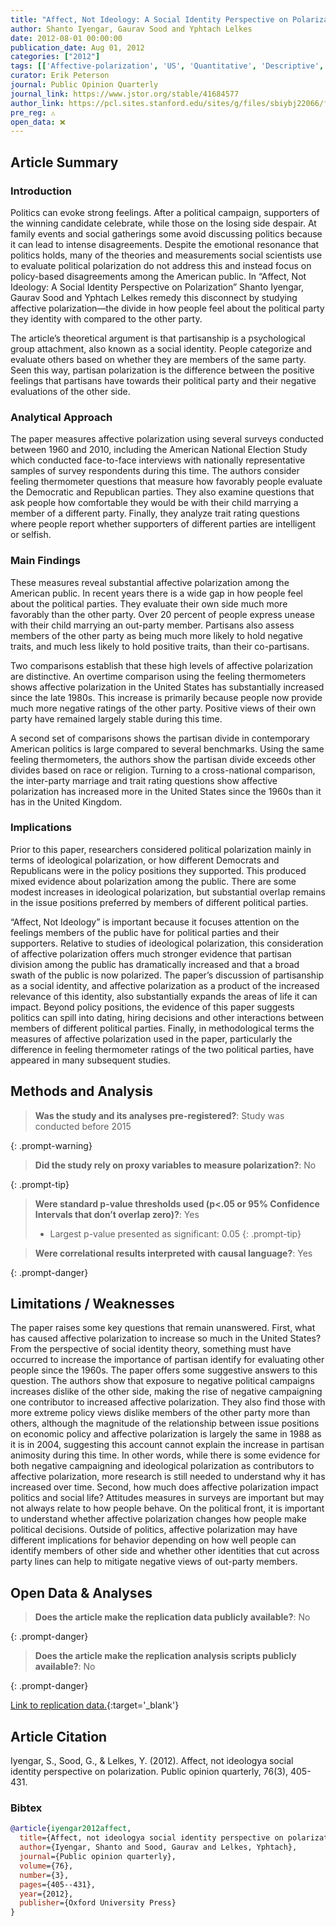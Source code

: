 ```yaml
---
title: "Affect, Not Ideology: A Social Identity Perspective on Polarization"
author: Shanto Iyengar, Gaurav Sood and Yphtach Lelkes
date: 2012-08-01 00:00:00
publication_date: Aug 01, 2012
categories: ["2012"]
tags: [['Affective-polarization', 'US', 'Quantitative', 'Descriptive', 'ANES', 'International']]
curator: Erik Peterson
journal: Public Opinion Quarterly
journal_link: https://www.jstor.org/stable/41684577
author_link: https://pcl.sites.stanford.edu/sites/g/files/sbiybj22066/files/media/file/iyengar-poq-affect-not-ideology.pdf
pre_reg: ⚠️
open_data: ❌
---
```


## Article Summary

### Introduction

Politics can evoke strong feelings. After a political campaign, supporters of the winning candidate celebrate, while those on the losing side despair. At family events and social gatherings some avoid discussing politics because it can lead to intense disagreements. Despite the emotional resonance that politics holds, many of the theories and measurements social scientists use to evaluate political polarization do not address this and instead focus on policy-based disagreements among the American public. In “Affect, Not <span class="glosstag" data-key="Ideology">Ideology</span>: A Social Identity Perspective on Polarization” Shanto Iyengar, Gaurav Sood and Yphtach Lelkes remedy this disconnect by studying <span class="glosstag" data-key="Affective Polarization">affective polarization</span>—the divide in how people feel about the political party they identity with compared to the other party. 

The article’s theoretical argument is that partisanship is a psychological group attachment, also known as a social identity. People categorize and evaluate others based on whether they are members of the same party. Seen this way, <span class="glosstag" data-key="Partisan">partisan</span> polarization is the difference between the positive feelings that partisans have towards their political party and their negative evaluations of the other side. 

### Analytical Approach

The paper measures <span class="glosstag" data-key="Affective Polarization">affective polarization</span> using several surveys conducted between 1960 and 2010, including the American National Election Study which conducted face-to-face interviews with nationally representative samples of survey respondents during this time. The authors consider feeling thermometer questions that measure how favorably people evaluate the Democratic and Republican parties. They also examine questions that ask people how comfortable they would be with their child marrying a member of a different party. Finally, they analyze trait rating questions where people report whether supporters of different parties are intelligent or selfish.

### Main Findings

These measures reveal substantial <span class="glosstag" data-key="Affective Polarization">affective polarization</span> among the American public. In recent years there is a wide gap in how people feel about the political parties. They evaluate their own side much more favorably than the other party. Over 20 percent of people express unease with their child marrying an out-party member. Partisans also assess members of the other party as being much more likely to hold negative traits, and much less likely to hold positive traits, than their co-partisans.

Two comparisons establish that these high levels of <span class="glosstag" data-key="Affective Polarization">affective polarization</span> are distinctive. An overtime comparison using the feeling thermometers shows <span class="glosstag" data-key="Affective Polarization">affective polarization</span> in the United States has substantially increased since the late 1980s. This increase is primarily because people now provide much more negative ratings of the other party. Positive views of their own party have remained largely stable during this time. 

A second set of comparisons shows the <span class="glosstag" data-key="Partisan">partisan</span> divide in contemporary American politics is large compared to several benchmarks. Using the same feeling thermometers, the authors show the <span class="glosstag" data-key="Partisan">partisan</span> divide exceeds other divides based on race or religion. Turning to a cross-national comparison, the inter-party marriage and trait rating questions show <span class="glosstag" data-key="Affective Polarization">affective polarization</span> has increased more in the United States since the 1960s than it has in the United Kingdom. 

### Implications

Prior to this paper, researchers considered political polarization mainly in terms of ideological polarization, or how different Democrats and Republicans were in the policy positions they supported. This produced mixed evidence about polarization among the public. There are some modest increases in ideological polarization, but substantial overlap remains in the issue positions preferred by members of different political parties.  

“Affect, Not <span class="glosstag" data-key="Ideology">Ideology</span>” is important because it focuses attention on the feelings members of the public have for political parties and their supporters. Relative to studies of ideological polarization, this consideration of <span class="glosstag" data-key="Affective Polarization">affective polarization</span> offers much stronger evidence that <span class="glosstag" data-key="Partisan">partisan</span> division among the public has dramatically increased and that a broad swath of the public is now polarized. The paper’s discussion of partisanship as a social identity, and <span class="glosstag" data-key="Affective Polarization">affective polarization</span> as a product of the increased relevance of this identity, also substantially expands the areas of life it can impact. Beyond policy positions, the evidence of this paper suggests politics can spill into dating, hiring decisions and other interactions between members of different political parties. Finally, in methodological terms the measures of <span class="glosstag" data-key="Affective Polarization">affective polarization</span> used in the paper, particularly the difference in feeling thermometer ratings of the two political parties, have appeared in many subsequent studies. 

## Methods and Analysis

> **Was the study and its analyses pre-registered?**: Study was conducted before 2015
> 
{: .prompt-warning}

> **Did the study rely on proxy variables to measure polarization?**: No
> 
{: .prompt-tip}


> **Were standard p-value thresholds used (p<.05 or 95% Confidence Intervals that don’t overlap zero)?**: Yes
>
> - Largest p-value presented as significant: 0.05
{: .prompt-tip}

> **Were correlational results interpreted with causal language?**: Yes
> 
>
> 
{: .prompt-danger}

## Limitations / Weaknesses

The paper raises some key questions that remain unanswered. First, what has caused <span class="glosstag" data-key="Affective Polarization">affective polarization</span> to increase so much in the United States? From the perspective of social identity theory, something must have occurred to increase the importance of <span class="glosstag" data-key="Partisan">partisan</span> identify for evaluating other people since the 1960s. The paper offers some suggestive answers to this question. The authors show that exposure to negative political campaigns increases dislike of the other side, making the rise of negative campaigning one contributor to increased <span class="glosstag" data-key="Affective Polarization">affective polarization</span>. They also find those with more extreme policy views dislike members of the other party more than others, although the magnitude of the relationship between issue positions on economic policy and <span class="glosstag" data-key="Affective Polarization">affective polarization</span> is largely the same in 1988 as it is in 2004, suggesting this account cannot explain the increase in <span class="glosstag" data-key="Partisan">partisan</span> animosity during this time. In other words, while there is some evidence for both negative campaigning and ideological polarization as contributors to <span class="glosstag" data-key="Affective Polarization">affective polarization</span>, more research is still needed to understand why it has increased over time.   Second, how much does <span class="glosstag" data-key="Affective Polarization">affective polarization</span> impact politics and social life? Attitudes measures in surveys are important but may not always relate to how people behave. On the political front, it is important to understand whether <span class="glosstag" data-key="Affective Polarization">affective polarization</span> changes how people make political decisions. Outside of politics, <span class="glosstag" data-key="Affective Polarization">affective polarization</span> may have different implications for behavior depending on how well people can identify members of other side and whether other identities that cut across party lines can help to mitigate negative views of out-party members. 

## Open Data & Analyses

> **Does the article make the replication data publicly available?**: No
> 
{: .prompt-danger}

> **Does the article make the replication analysis scripts publicly available?**: No
> 
{: .prompt-danger}


[Link to replication data.](https://electionstudies.org/data-center/){:target='_blank'}

## Article Citation

Iyengar, S., Sood, G., & Lelkes, Y. (2012). Affect, not ideologya social identity perspective on polarization. Public opinion quarterly, 76(3), 405-431.

### Bibtex

```bibtex
@article{iyengar2012affect,
  title={Affect, not ideologya social identity perspective on polarization},
  author={Iyengar, Shanto and Sood, Gaurav and Lelkes, Yphtach},
  journal={Public opinion quarterly},
  volume={76},
  number={3},
  pages={405--431},
  year={2012},
  publisher={Oxford University Press}
}
```


